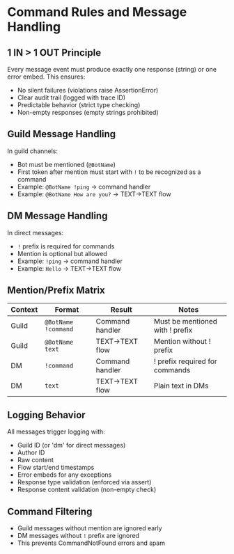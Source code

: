 # Command Rules and Message Handling

## 1 IN > 1 OUT Principle
Every message event must produce exactly one response (string) or one error embed. This ensures:
- No silent failures (violations raise AssertionError)
- Clear audit trail (logged with trace ID)
- Predictable behavior (strict type checking)
- Non-empty responses (empty strings prohibited)

## Guild Message Handling
In guild channels:
- Bot must be mentioned (`@BotName`)
- First token after mention must start with `!` to be recognized as a command
- Example: `@BotName !ping` → command handler
- Example: `@BotName How are you?` → TEXT→TEXT flow

## DM Message Handling
In direct messages:
- `!` prefix is required for commands
- Mention is optional but allowed
- Example: `!ping` → command handler
- Example: `Hello` → TEXT→TEXT flow

## Mention/Prefix Matrix
| Context      | Format              | Result          | Notes                          |
|-------------|---------------------|-----------------|-------------------------------|
| Guild       | `@BotName !command` | Command handler | Must be mentioned with ! prefix |
| Guild       | `@BotName text`     | TEXT→TEXT flow  | Mention without ! prefix        |
| DM          | `!command`          | Command handler | ! prefix required for commands |
| DM          | `text`              | TEXT→TEXT flow  | Plain text in DMs              |

## Logging Behavior
All messages trigger logging with:
- Guild ID (or 'dm' for direct messages)
- Author ID
- Raw content
- Flow start/end timestamps
- Error embeds for any exceptions
- Response type validation (enforced via assert)
- Response content validation (non-empty check)

## Command Filtering
- Guild messages without mention are ignored early
- DM messages without `!` prefix are ignored
- This prevents CommandNotFound errors and spam